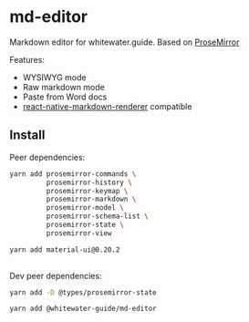 # md-editor

Markdown editor for whitewater.guide. Based on [ProseMirror](http://prosemirror.net)

Features:
- WYSIWYG mode
- Raw markdown mode
- Paste from Word docs
- [react-native-markdown-renderer](https://github.com/mientjan/react-native-markdown-renderer) compatible

## Install

Peer dependencies:

```bash
yarn add prosemirror-commands \
         prosemirror-history \
         prosemirror-keymap \
         prosemirror-markdown \
         prosemirror-model \
         prosemirror-schema-list \
         prosemirror-state \
         prosemirror-view

yarn add material-ui@0.20.2
         
```

Dev peer dependencies:

```bash
yarn add -D @types/prosemirror-state 
```

```sh
yarn add @whitewater-guide/md-editor
```
